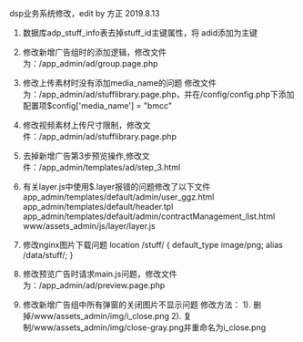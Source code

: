 dsp业务系统修改，edit by 方正 2019.8.13

1.	数据库adp_stuff_info表去掉stuff_id主键属性，将 adid添加为主键

2.	修改新增广告组时的添加逻辑，修改文件为：/app_admin/ad/group.page.php

3.	修改上传素材时没有添加media_name的问题
修改文件为：/app_admin/ad/stufflibrary.page.php，并在/config/config.php下添加配置项$config['media_name'] = "bmcc"

4.	修改视频素材上传尺寸限制，修改文件：/app_admin/ad/stufflibrary.page.php

5.	去掉新增广告第3步预览操作,修改文件：/app_admin/templates/ad/step_3.html

6.	有关layer.js中使用$.layer报错的问题修改了以下文件
app_admin/templates/default/admin/user_ggz.html
app_admin/templates/default/header.tpl
app_admin/templates/default/admin/contractManagement_list.html
www/assets_admin/js/layer/layer.js

7.	修改nginx图片下载问题
location /stuff/ {
		default_type image/png;
        alias /data/stuff/;
    }

8.	修改预览广告时请求main.js问题，修改文件为：/app_admin/ad/preview.page.php

9.	修改新增广告组中所有弹窗的关闭图片不显示问题
    修改方法：
    1). 删掉/www/assets_admin/img/i_close.png
    2). 复制/www/assets_admin/img/close-gray.png并重命名为i_close.png



